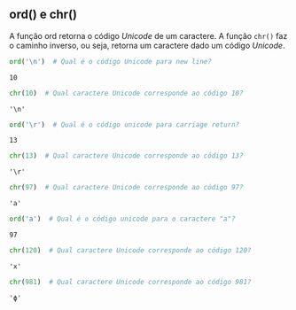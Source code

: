 ## ord() e chr()

A função ord retorna o código *Unicode* de um caractere. A função `chr()` faz
o caminho inverso, ou seja, retorna um caractere dado um código *Unicode*.

``` python
ord('\n')  # Qual é o código Unicode para new line?
```

``` console
10
```

``` python
chr(10)  # Qual caractere Unicode corresponde ao código 10?
```

``` console
'\n'
```

``` python
ord('\r')  # Qual é o código unicode para carriage return?
```

``` console
13
```

``` python
chr(13)  # Qual caractere Unicode corresponde ao código 13?
```

``` console
'\r'
```

``` python
chr(97)  # Qual caractere Unicode corresponde ao código 97?
```

``` console
'a'
```

``` python
ord('a')  # Qual é o código unicode para o caractere "a"?
```

``` console
97
```

``` python
chr(120)  # Qual caractere Unicode corresponde ao código 120?
```

``` console
'x'
```

``` python
chr(981)  # Qual caractere Unicode corresponde ao código 981?
```

``` console
'ϕ'
```

